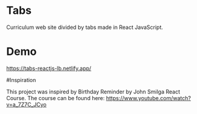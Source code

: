 # Tabs

Curriculum web site divided by tabs made in React JavaScript.

# Demo

https://tabs-reactjs-lb.netlify.app/

#Inspiration

This project was inspired by Birthday Reminder by John Smilga React Course.
The course can be found here: https://www.youtube.com/watch?v=a_7Z7C_JCyo
